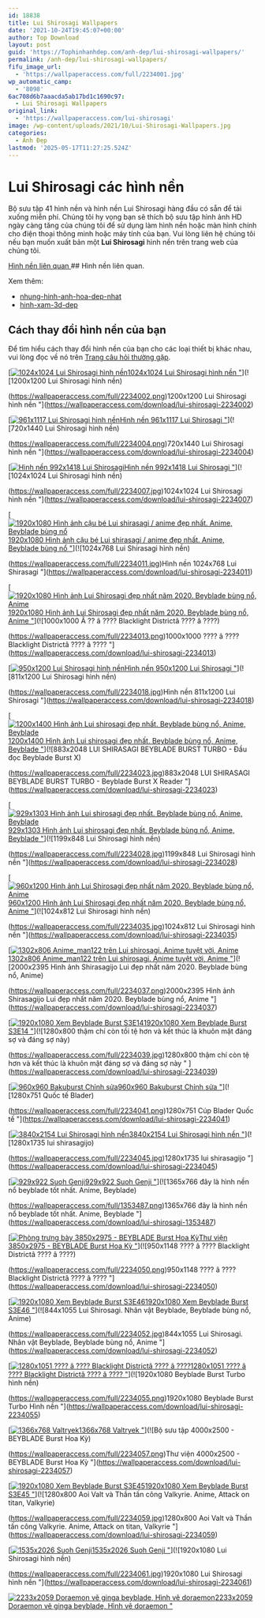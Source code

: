 ```yaml
---
id: 18838
title: Lui Shirosagi Wallpapers
date: '2021-10-24T19:45:07+00:00'
author: Top Download
layout: post
guid: 'https://Tophinhanhdep.com/anh-dep/lui-shirosagi-wallpapers/'
permalink: /anh-dep/lui-shirosagi-wallpapers/
fifu_image_url:
  - 'https://wallpaperaccess.com/full/2234001.jpg'
wp_automatic_camp:
  - '8098'
6ac708d6b7aaacda5ab17bd1c1690c97:
  - Lui Shirosagi Wallpapers
original_link:
  - 'https://wallpaperaccess.com/lui-shirosagi'
image: /wp-content/uploads/2021/10/Lui-Shirosagi-Wallpapers.jpg
categories:
  - Ảnh Đẹp
lastmod: '2025-05-17T11:27:25.524Z'
---
```

# Lui Shirosagi các hình nền

Bộ sưu tập 41 hình nền và hình nền Lui Shirosagi hàng đầu có sẵn để tải xuống miễn phí. Chúng tôi hy vọng bạn sẽ thích bộ sưu tập hình ảnh HD ngày càng tăng của chúng tôi để sử dụng làm hình nền hoặc màn hình chính cho điện thoại thông minh hoặc máy tính của bạn. Vui lòng liên hệ chúng tôi nếu bạn muốn xuất bản một **Lui Shirosagi** hình nền trên trang web của chúng tôi.

[Hình nền liên quan ](#related) ## Hình nền liên quan.

   
 Xem thêm:

   
- [nhung-hinh-anh-hoa-dep-nhat](https://tophinhanhdep.com/hinh-hoa-dep/nhung-hinh-anh-hoa-dep-nhat/)
- [hinh-xam-3d-dep](https://tophinhanhdep.com/hinh-xam-dep/hinh-xam-3d-dep/)

## Cách thay đổi hình nền của bạn

Để tìm hiểu cách thay đổi hình nền của bạn cho các loại thiết bị khác nhau, vui lòng đọc về nó trên [Trang câu hỏi thường gặp](https://tophinhanhdep.com/faq/).

  
[[![1024x1024 Lui Shirosagi hình nền](https://wallpaperaccess.com/full/2234001.jpg)1024x1024 Lui Shirosagi hình nền "](https://wallpaperaccess.com/download/lui-shirosagi-2234001)](![1200x1200 Lui Shirosagi hình nền)

(https://wallpaperaccess.com/full/2234002.png)1200x1200 Lui Shirosagi hình nền "](https://wallpaperaccess.com/download/lui-shirosagi-2234002)

[[![961x1117 Lui Shirosagi hình nền](https://wallpaperaccess.com/full/2234003.jpg)Hình nền 961x1117 Lui Shirosagi "](https://wallpaperaccess.com/download/lui-shirosagi-2234003)](![720x1440 Lui Shirosagi hình nền)

(https://wallpaperaccess.com/full/2234004.png)720x1440 Lui Shirosagi hình nền "](https://wallpaperaccess.com/download/lui-shirosagi-2234004)

[[![Hình nền 992x1418 Lui Shirosagi](https://wallpaperaccess.com/full/2234005.jpg)Hình nền 992x1418 Lui Shirosagi "](https://wallpaperaccess.com/download/lui-shirosagi-2234005)](![1024x1024 Lui Shirosagi hình nền)

(https://wallpaperaccess.com/full/2234007.jpg)1024x1024 Lui Shirosagi hình nền "](https://wallpaperaccess.com/download/lui-shirosagi-2234007)

[[![1920x1080 Hình ảnh cậu bé Lui shirasagi / anime đẹp nhất.  Anime, Beyblade bùng nổ](https://wallpaperaccess.com/full/2234009.jpg)1920x1080 Hình ảnh cậu bé Lui shirasagi / anime đẹp nhất. Anime, Beyblade bùng nổ "](https://wallpaperaccess.com/download/lui-shirosagi-2234009)](![1024x768 Lui Shirasagi hình nền)

(https://wallpaperaccess.com/full/2234011.jpg)Hình nền 1024x768 Lui Shirasagi "](https://wallpaperaccess.com/download/lui-shirosagi-2234011)

[[![1920x1080 Hình ảnh Lui Shirosagi đẹp nhất năm 2020. Beyblade bùng nổ, Anime](https://wallpaperaccess.com/full/2234012.jpg)1920x1080 Hình ảnh Lui Shirosagi đẹp nhất năm 2020. Beyblade bùng nổ, Anime "](https://wallpaperaccess.com/download/lui-shirosagi-2234012)](![1000x1000 Â ?? â ???? Blacklight Districtâ ???? â ????)

(https://wallpaperaccess.com/full/2234013.png)1000x1000 ???? â ???? Blacklight Districtâ ???? â ???? "](https://wallpaperaccess.com/download/lui-shirosagi-2234013)

[[![950x1200 Lui Shirosagi hình nền](https://wallpaperaccess.com/full/2234016.jpg)Hình nền 950x1200 Lui Shirosagi "](https://wallpaperaccess.com/download/lui-shirosagi-2234016)](![811x1200 Lui Shirosagi hình nền)

(https://wallpaperaccess.com/full/2234018.jpg)Hình nền 811x1200 Lui Shirosagi "](https://wallpaperaccess.com/download/lui-shirosagi-2234018)

[[![1200x1400 Hình ảnh Lui shirosagi đẹp nhất.  Beyblade bùng nổ, Anime, Beyblade](https://wallpaperaccess.com/full/2234022.jpg)1200x1400 Hình ảnh Lui shirosagi đẹp nhất. Beyblade bùng nổ, Anime, Beyblade "](https://wallpaperaccess.com/download/lui-shirosagi-2234022)](![883x2048 LUI SHIRASAGI BEYBLADE BURST TURBO - Đầu đọc Beyblade Burst X)

(https://wallpaperaccess.com/full/2234023.jpg)883x2048 LUI SHIRASAGI BEYBLADE BURST TURBO - Beyblade Burst X Reader "](https://wallpaperaccess.com/download/lui-shirosagi-2234023)

[[![929x1303 Hình ảnh Lui shirosagi đẹp nhất.  Beyblade bùng nổ, Anime, Beyblade](https://wallpaperaccess.com/full/2234027.jpg)929x1303 Hình ảnh Lui shirosagi đẹp nhất. Beyblade bùng nổ, Anime, Beyblade "](https://wallpaperaccess.com/download/lui-shirosagi-2234027)](![1199x848 Lui Shirosagi hình nền)

(https://wallpaperaccess.com/full/2234028.jpg)1199x848 Lui Shirosagi hình nền "](https://wallpaperaccess.com/download/lui-shirosagi-2234028)

[[![960x1200 Hình ảnh Lui Shirosagi đẹp nhất năm 2020. Beyblade bùng nổ, Anime](https://wallpaperaccess.com/full/2234033.jpg)960x1200 Hình ảnh Lui Shirosagi đẹp nhất năm 2020. Beyblade bùng nổ, Anime "](https://wallpaperaccess.com/download/lui-shirosagi-2234033)](![1024x812 Lui Shirosagi hình nền)

(https://wallpaperaccess.com/full/2234035.jpg)1024x812 Lui Shirosagi hình nền "](https://wallpaperaccess.com/download/lui-shirosagi-2234035)

[[![1302x806 Anime_man122 trên Lui shirosagi.  Anime tuyệt vời, Anime](https://wallpaperaccess.com/full/2234036.png)1302x806 Anime\_man122 trên Lui shirosagi. Anime tuyệt vời, Anime "](https://wallpaperaccess.com/download/lui-shirosagi-2234036)](![2000x2395 Hình ảnh Shirasagijo Lui đẹp nhất năm 2020. Beyblade bùng nổ, Anime)

(https://wallpaperaccess.com/full/2234037.png)2000x2395 Hình ảnh Shirasagijo Lui đẹp nhất năm 2020. Beyblade bùng nổ, Anime "](https://wallpaperaccess.com/download/lui-shirosagi-2234037)

[[![1920x1080 Xem Beyblade Burst S3E14](https://wallpaperaccess.com/full/2234038.png)1920x1080 Xem Beyblade Burst S3E14 "](https://wallpaperaccess.com/download/lui-shirosagi-2234038)](![1280x800 thậm chí còn tồi tệ hơn và kết thúc là khuôn mặt đáng sợ và đáng sợ này)

(https://wallpaperaccess.com/full/2234039.jpg)1280x800 thậm chí còn tệ hơn và kết thúc là khuôn mặt đáng sợ và đáng sợ này " ](https://wallpaperaccess.com/download/lui-shirosagi-2234039)

[[![960x960 Bakuburst Chỉnh sửa](https://wallpaperaccess.com/full/2234040.jpg)960x960 Bakuburst Chỉnh sửa "](https://wallpaperaccess.com/download/lui-shirosagi-2234040)](![1280x751 Quốc tế Blader)

(https://wallpaperaccess.com/full/2234041.png)1280x751 Cúp Blader Quốc tế "](https://wallpaperaccess.com/download/lui-shirosagi-2234041)

[[![3840x2154 Lui Shirosagi hình nền](https://wallpaperaccess.com/full/2234044.jpg)3840x2154 Lui Shirosagi hình nền "](https://wallpaperaccess.com/download/lui-shirosagi-2234044)](![1280x1735 lui shirasagijo)

(https://wallpaperaccess.com/full/2234045.jpg)1280x1735 lui shirasagijo "](https://wallpaperaccess.com/download/lui-shirosagi-2234045)

[[![929x922 Suoh Genji](https://wallpaperaccess.com/full/2234046.png)929x922 Suoh Genji "](https://wallpaperaccess.com/download/lui-shirosagi-2234046)](![1365x766 đây là hình nền nổ beyblade tốt nhất.  Anime, Beyblade)

(https://wallpaperaccess.com/full/1353487.png)1365x766 đây là hình nền nổ beyblade tốt nhất. Anime, Beyblade "](https://wallpaperaccess.com/download/lui-shirosagi-1353487)

[[![Phòng trưng bày 3850x2975 - BEYBLADE Burst Hoa Kỳ](https://wallpaperaccess.com/full/2234049.png)Thư viện 3850x2975 - BEYBLADE Burst Hoa Kỳ "](https://wallpaperaccess.com/download/lui-shirosagi-2234049)](![950x1148 ???? â ???? Blacklight Districtâ ???? â ????)

(https://wallpaperaccess.com/full/2234050.png)950x1148 ???? â ???? Blacklight Districtâ ???? â ???? "](https://wallpaperaccess.com/download/lui-shirosagi-2234050)

[[![1920x1080 Xem Beyblade Burst S3E46](https://wallpaperaccess.com/full/2234051.png)1920x1080 Xem Beyblade Burst S3E46 "](https://wallpaperaccess.com/download/lui-shirosagi-2234051)](![844x1055 Lui Shirosagi.  Nhân vật Beyblade, Beyblade bùng nổ, Anime)

(https://wallpaperaccess.com/full/2234052.jpg)844x1055 Lui Shirosagi. Nhân vật Beyblade, Beyblade bùng nổ, Anime "](https://wallpaperaccess.com/download/lui-shirosagi-2234052)

[[![1280x1051 ???? â ???? Blacklight Districtâ ???? â ????](https://wallpaperaccess.com/full/2234054.png)1280x1051 ???? â ???? Blacklight Districtâ ???? â ???? "](https://wallpaperaccess.com/download/lui-shirosagi-2234054)](![1920x1080 Beyblade Burst Turbo hình nền)

(https://wallpaperaccess.com/full/2234055.png)1920x1080 Beyblade Burst Turbo Hình nền "](https://wallpaperaccess.com/download/lui-shirosagi-2234055)

[[![1366x768 Valtryek](https://wallpaperaccess.com/full/2234056.png)1366x768 Valtryek "](https://wallpaperaccess.com/download/lui-shirosagi-2234056)](![Bộ sưu tập 4000x2500 - BEYBLADE Burst Hoa Kỳ)

(https://wallpaperaccess.com/full/2234057.png)Thư viện 4000x2500 - BEYBLADE Burst Hoa Kỳ "](https://wallpaperaccess.com/download/lui-shirosagi-2234057)

[[![1920x1080 Xem Beyblade Burst S3E45](https://wallpaperaccess.com/full/2234058.png)1920x1080 Xem Beyblade Burst S3E45 "](https://wallpaperaccess.com/download/lui-shirosagi-2234058)](![1280x800 Aoi Valt và Thần tấn công Valkyrie.  Anime, Attack on titan, Valkyrie)

(https://wallpaperaccess.com/full/2234059.jpg)1280x800 Aoi Valt và Thần tấn công Valkyrie. Anime, Attack on titan, Valkyrie "](https://wallpaperaccess.com/download/lui-shirosagi-2234059)

[[![1535x2026 Suoh Genji](https://wallpaperaccess.com/full/2234060.png)1535x2026 Suoh Genji "](https://wallpaperaccess.com/download/lui-shirosagi-2234060)](![1920x1080 Lui Shirosagi hình nền)

(https://wallpaperaccess.com/full/2234061.jpg)1920x1080 Lui Shirosagi hình nền "](https://wallpaperaccess.com/download/lui-shirosagi-2234061)

[![2233x2059 Doraemon vẽ ginga beyblade, Hình vẽ doraemon](https://wallpaperaccess.com/full/2234062.png)2233x2059 Doraemon vẽ ginga beyblade, Hình vẽ doraemon "](https://wallpaperaccess.com/download/lui-shirosagi-2234062)

